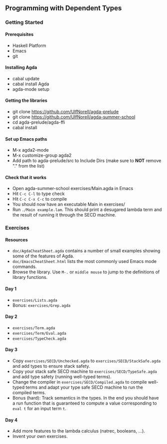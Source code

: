
## Programming with Dependent Types

### Getting Started

#### Prerequisites
- Haskell Platform
- Emacs
- git

#### Installing Agda
- cabal update
- cabal install Agda
- agda-mode setup

#### Getting the libraries
- git clone https://github.com/UlfNorell/agda-prelude
- git clone https://github.com/UlfNorell/agda-summer-school
- cd agda-prelude/agda-ffi
- cabal install

#### Set up Emacs paths
- M-x agda2-mode
- M-x customize-group agda2
- Add path to agda-prelude/src to Include Dirs (make sure to **NOT** remove "." from the list)

#### Check that it works
- Open agda-summer-school exercises/Main.agda in Emacs
- Hit `C-c C-l` to type check
- Hit `C-c C-x C-c` to compile
- You should now have an executable Main in exercises/
- Run `./Main example.lam`. This should print a desugared lambda term and the
  result of running it through the SECD machine.

### Exercises

#### Resources

- `doc/AgdaCheatSheet.agda` contains a number of small examples showing some of the features of Agda.
- `doc/EmacsCheatSheet.html` lists the most commonly used Emacs mode commands.
- Browse the library. Use `M-.` or `middle mouse` to jump to the definitions of library functions.

#### Day 1

- `exercises/Lists.agda`
- Bonus: `exercises/Grep.agda`

#### Day 2

- `exercises/Term.agda`
- `exercises/Term/Eval.agda`
- `exercises/TypeCheck.agda`

#### Day 3

- Copy `exercises/SECD/Unchecked.agda` to `exercises/SECD/StackSafe.agda` and add types to ensure stack safety.
- Copy your stack safe SECD machine to `exercises/SECD/TypeSafe.agda` and add type safety (running well-typed terms).
- Change the compiler in `exercises/SECD/Compiled.agda` to compile well-typed terms and adapt your type safe SECD machine to run the compiled terms.
- Bonus (hard): Track semantics in the types. In the end you should have a run function that is guaranteed to compute a value corresponding to `eval t` for an input term `t`.

#### Day 4

- Add more features to the lambda calculus (natrec, booleans, ...).
- Invent your own exercises.
